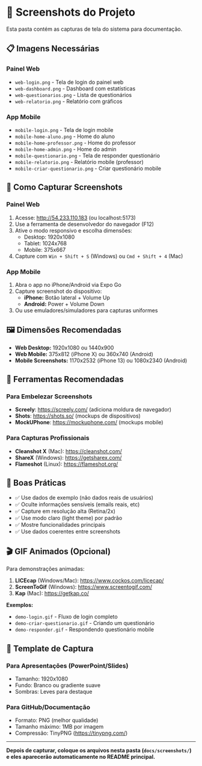 # 📸 Screenshots do Projeto

Esta pasta contém as capturas de tela do sistema para documentação.

## 📋 Imagens Necessárias

### Painel Web
- `web-login.png` - Tela de login do painel web
- `web-dashboard.png` - Dashboard com estatísticas
- `web-questionarios.png` - Lista de questionários
- `web-relatorio.png` - Relatório com gráficos

### App Mobile
- `mobile-login.png` - Tela de login mobile
- `mobile-home-aluno.png` - Home do aluno
- `mobile-home-professor.png` - Home do professor
- `mobile-home-admin.png` - Home do admin
- `mobile-questionario.png` - Tela de responder questionário
- `mobile-relatorio.png` - Relatório mobile (professor)
- `mobile-criar-questionario.png` - Criar questionário mobile

## 🎨 Como Capturar Screenshots

### Painel Web
1. Acesse: http://54.233.110.183 (ou localhost:5173)
2. Use a ferramenta de desenvolvedor do navegador (F12)
3. Ative o modo responsivo e escolha dimensões:
   - Desktop: 1920x1080
   - Tablet: 1024x768
   - Mobile: 375x667
4. Capture com `Win + Shift + S` (Windows) ou `Cmd + Shift + 4` (Mac)

### App Mobile
1. Abra o app no iPhone/Android via Expo Go
2. Capture screenshot do dispositivo:
   - **iPhone:** Botão lateral + Volume Up
   - **Android:** Power + Volume Down
3. Ou use emuladores/simuladores para capturas uniformes

## 🖼️ Dimensões Recomendadas

- **Web Desktop:** 1920x1080 ou 1440x900
- **Web Mobile:** 375x812 (iPhone X) ou 360x740 (Android)
- **Mobile Screenshots:** 1170x2532 (iPhone 13) ou 1080x2340 (Android)

## 🎨 Ferramentas Recomendadas

### Para Embelezar Screenshots
- **Screely**: https://screely.com/ (adiciona moldura de navegador)
- **Shots**: https://shots.so/ (mockups de dispositivos)
- **MockUPhone**: https://mockuphone.com/ (mockups mobile)

### Para Capturas Profissionais
- **Cleanshot X** (Mac): https://cleanshot.com/
- **ShareX** (Windows): https://getsharex.com/
- **Flameshot** (Linux): https://flameshot.org/

## 📝 Boas Práticas

- ✅ Use dados de exemplo (não dados reais de usuários)
- ✅ Oculte informações sensíveis (emails reais, etc)
- ✅ Capture em resolução alta (Retina/2x)
- ✅ Use modo claro (light theme) por padrão
- ✅ Mostre funcionalidades principais
- ✅ Use dados coerentes entre screenshots

## 🎬 GIF Animados (Opcional)

Para demonstrações animadas:

1. **LICEcap** (Windows/Mac): https://www.cockos.com/licecap/
2. **ScreenToGif** (Windows): https://www.screentogif.com/
3. **Kap** (Mac): https://getkap.co/

**Exemplos:**
- `demo-login.gif` - Fluxo de login completo
- `demo-criar-questionario.gif` - Criando um questionário
- `demo-responder.gif` - Respondendo questionário mobile

## 📐 Template de Captura

### Para Apresentações (PowerPoint/Slides)
- Tamanho: 1920x1080
- Fundo: Branco ou gradiente suave
- Sombras: Leves para destaque

### Para GitHub/Documentação
- Formato: PNG (melhor qualidade)
- Tamanho máximo: 1MB por imagem
- Compressão: TinyPNG (https://tinypng.com/)

---

**Depois de capturar, coloque os arquivos nesta pasta (`docs/screenshots/`) e eles aparecerão automaticamente no README principal.**

